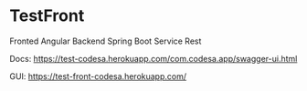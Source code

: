 # TestFront

Fronted Angular Backend Spring Boot Service Rest

Docs: https://test-codesa.herokuapp.com/com.codesa.app/swagger-ui.html

GUI: https://test-front-codesa.herokuapp.com/
